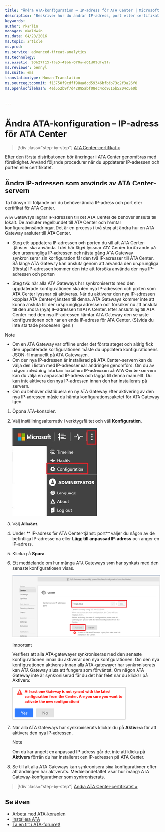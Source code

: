 ```yaml
---
title: "Ändra ATA-konfiguration – IP-adress för ATA Center | Microsoft ATA"
description: "Beskriver hur du ändrar IP-adress, port eller certifikat för ett ATA Center."
keywords: 
author: rkarlin
manager: mbaldwin
ms.date: 04/28/2016
ms.topic: article
ms.prod: 
ms.service: advanced-threat-analytics
ms.technology: 
ms.assetid: 93b27f15-f7e5-49bb-870a-d81d09dfe9fc
ms.reviewer: bennyl
ms.suite: ems
translationtype: Human Translation
ms.sourcegitcommit: f13750f9cdff98aadcd59346bfbbb73c2f3a26f0
ms.openlocfilehash: 4eb552b9f7d42895abf08ec4cd9216b5204c5e0b


---
```


# Ändra ATA-konfiguration – IP-adress för ATA Center

>[!div class="step-by-step"]
[ATA Center-certifikat »](modifying-ata-config-centercert.md)

Efter den första distributionen bör ändringar i ATA Center genomföras med försiktighet. Använd följande procedurer när du uppdaterar IP-adressen och porten eller certifikatet.

## Ändra IP-adressen som används av ATA Center-servern
Ta hänsyn till följande om du behöver ändra IP-adress och port eller certifikat för ATA Center.

ATA Gateways lagrar IP-adressen till det ATA Center de behöver ansluta till lokalt. De ansluter regelbundet till ATA Center och hämtar konfigurationsändringar. Det är en process i två steg att ändra hur en ATA Gateway ansluter till ATA Center.

-   Steg ett: uppdatera IP-adressen och porten du vill att ATA Center-tjänsten ska använda. I det här läget lyssnar ATA Center fortfarande på den ursprungliga IP-adressen och nästa gång ATA Gateway synkroniserar sin konfiguration får den två IP-adresser till ATA Center. Så länge ATA Gateway kan ansluta genom att använda den ursprungliga (första) IP-adressen kommer den inte att försöka använda den nya IP-adressen och porten.

-   Steg två: när alla ATA Gateways har synkroniserats med den uppdaterade konfigurationen ska den nya IP-adressen och porten som ATA Center lyssnar på aktiveras. När du aktiverar den nya IP-adressen kopplas ATA Center-tjänsten till denna. ATA Gateways kommer inte att kunna ansluta till den ursprungliga adressen och försöker nu att ansluta till den andra (nya) IP-adressen till ATA Center. Efter anslutning till ATA Center med den nya IP-adressen hämtar ATA Gateway den senaste konfigurationen och har en enda IP-adress för ATA Center. (Såvida du inte startade processen igen.)

> [!NOTE]
> -   Om en ATA Gateway var offline under det första steget och aldrig fick den uppdaterade konfigurationen måste du uppdatera konfigurationens JSON-fil manuellt på ATA Gatewayen.
> -   Om den nya IP-adressen är installerad på ATA Center-servern kan du välja den i listan med IP-adresser när ändringen genomförs. Om du av någon anledning inte kan installera IP-adressen på ATA Center-servern kan du välja en anpassad IP-adress och lägga till denna manuellt. Du kan inte aktivera den nya IP-adressen innan den har installerats på servern.
> -   Om du behöver distribuera en ny ATA Gateway efter aktivering av den nya IP-adressen måste du hämta konfigurationspaketet för ATA Gateway igen.

1.  Öppna ATA-konsolen.

2.  Välj inställningsalternativ i verktygsfältet och välj **Konfiguration**.

    ![Ikon för ATA-konfigurationsinställningar](media/ATA-config-icon.JPG)

3.  Välj **Allmänt**.

4.  Under ** IP-adress för ATA Center-tjänst: port** väljer du någon av de befintliga IP-adresserna eller **Lägg till anpassad IP-adress** och anger en IP-adress.

5.  Klicka på **Spara**.

6.  Ett meddelande om hur många ATA Gateways som har synkats med den senaste konfigurationen visas.

    ![Bild på synkroniserade ATA Center Gateways](media/ATA-chge-IP-after-clicking-save.png)

    >[!IMPORTANT]
    >Verifiera att alla ATA-gatewayer synkroniseras med den senaste konfigurationen innan du aktiverar den nya konfigurationen. Om den nya konfigurationen aktiveras innan alla ATA-gatewayer har synkroniserats kan ATA Gateway sluta att fungera som förväntat. Om någon ATA Gateway inte är synkroniserad får du det här felet när du klickar på Aktivera:
    >
    >    ![Synkroniseringsfel för ATA Gateway](media/ataGW-not-synced.png)


7.  När alla ATA Gateways har synkroniserats klickar du på **Aktivera** för att aktivera den nya IP-adressen.

    > [!NOTE]
    > Om du har angett en anpassad IP-adress går det inte att klicka på **Aktivera** förrän du har installerat den IP-adressen på ATA Center.

8.  Se till att alla ATA Gateways kan synkronisera sina konfigurationer efter att ändringen har aktiverats. Meddelandefältet visar hur många ATA Gateway-konfigurationer som synkroniserats.

>[!div class="step-by-step"]
[Ändra ATA Center-certifikatet »](modifying-ata-config-centercert.md)


## Se även
- [Arbeta med ATA-konsolen](working-with-ata-console.md)
- [Installera ATA](install-ata.md)
- [Ta en titt i ATA-forumet!](https://social.technet.microsoft.com/Forums/security/home?forum=mata)



<!--HONumber=Jul16_HO4-->


